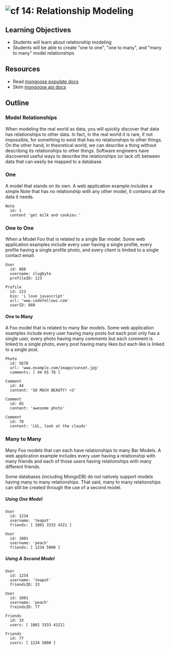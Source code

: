 ![cf](http://i.imgur.com/7v5ASc8.png) 14: Relationship Modeling
===

## Learning Objectives
* Students will learn about relationship modeling
* Students will be able to create "one to one", "one to many", and "many to many" model relationships

## Resources
* Read [mongoose populate docs](http://mongoosejs.com/docs/populate.html)
* Skim [mongoose api docs](http://mongoosejs.com/docs/api.html)

## Outline

### Model Relationships
When modeling the real world as data, you will quickly discover that data has relationships to other data. In fact, in the real world it is rare, if not impossible, for something to exist that has no relationships to other things. On the other hand, in theoretical world, we can describe a thing without describing its relationships to other things. Software engineers have discovered useful ways to describe the relationships (or lack of) between data that can easily be mapped to a database.

### One
A model that stands on its own. A web application example includes a simple Note that has no relationship with any other model, It contains all the data it needs.

```
Note
  id: 1
  content 'get milk and cookies.'
```

### One to One
When a Model Foo that is related to a single Bar model. Some web application examples include every user having a single profile, every profile having a single profile photo, and every client is limited to a single contact email.

```
User
  id: 888
  username: slugbyte
  profileID: 123

Profile
  id: 123
  bio: 'i love javascript'
  url: 'www.codefellows.com'
  userID: 888
```

#### One to Many
A Foo model that is related to many Bar models. Some web application examples include every user having many posts but each post only has a single user, every photo having many comments but each comment is linked to a single photo, every post having many likes but each like is linked to a single post.

```
Photo
  id: 5678
  url: 'www.example.com/image/sunset.jpg'
  comments: [ 44 65 78 ]

Comment
  id: 44
  content: 'SO MUCH BEAUTY! <3'

Comment
  id: 65
  content: 'awesome photo'

Comment
  id: 78
  content: 'LUL, look at the clouds'
```


### Many to Many
Many Foo models that can each have relationships to many Bar Models. A web application example includes every user having a relationship with many friends and each of those users having relationships with many different friends.

Some databases (including MongoDB) do not natively support models having many to many relationships.  That said, many to many relationships can still be created through the use of a second model.

##### Using One Model
```
User
  id: 1234
  username: 'teapot'
  friends: [ 1001 3333 4321 ]

User
  id: 1001
  username: 'peach'
  friends: [ 1234 5000 ]
```

##### Using A Second Model
```
User
  id: 1234
  username: 'teapot'
  friendsID: 33

User
  id: 1001
  username: 'peach'
  freindsID: 77

Friends
  id: 33
  users: [ 1001 3333 4321]

Friends
  id: 77
  users: [ 1234 5000 ]
```
